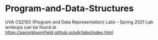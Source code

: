 # Program-and-Data-Structures
UVA CS2150 (Program and Data Representation) Labs - Spring 2021 Lab writeups can be found at https://aaronbloomfield.github.io/pdr/labs/index.html
